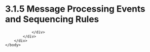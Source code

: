 <html dir="LTR" xmlns:mshelp="http://msdn.microsoft.com/mshelp" xmlns:ddue="http://ddue.schemas.microsoft.com/authoring/2003/5" xmlns:xlink="http://www.w3.org/1999/xlink" xmlns:tool="http://www.microsoft.com/tooltip">
    <head>
        <meta http-equiv="Content-Type" content="text/html; CHARSET=utf-8"></meta>
        <meta name="save" content="history"></meta>
        <title>3.1.5 Message Processing Events and Sequencing Rules</title>
        <xml>
            <mshelp:toctitle title="3.1.5 Message Processing Events and Sequencing Rules"></mshelp:toctitle>
            <mshelp:rltitle title="[MS-CANARYBLOCK]: Message Processing Events and Sequencing Rules"></mshelp:rltitle>
            <mshelp:keyword index="A" term="fab3c2a6-3e65-42d1-84ae-e4c2c7abdd4e"></mshelp:keyword>
            <mshelp:attr name="DCSext.ContentType" value="open specification"></mshelp:attr>
            <mshelp:attr name="AssetID" value="fab3c2a6-3e65-42d1-84ae-e4c2c7abdd4e"></mshelp:attr>
            <mshelp:attr name="TopicType" value="kbRef"></mshelp:attr>
            <mshelp:attr name="DCSext.Title" value="[MS-CANARYBLOCK]: Message Processing Events and Sequencing Rules" />
        </xml>
    </head>
    <body>
        <div id="header">
            <h1 class="heading">3.1.5 Message Processing Events and Sequencing Rules</h1>
        </div>
        <div id="mainSection">
            <div id="mainBody">
                <div id="allHistory" class="saveHistory"></div>
                <div id="sectionSection0" class="section" name="collapseableSection">
                    


                </div>
            </div>
        </div>
    </body>
</html>